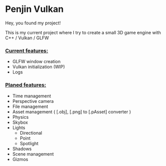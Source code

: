 # Penjin Vulkan

Hey, you found my project!

This is my current project where I try to create a small 3D game engine with C++ / Vulkan / GLFW

<u><h3>Current features:</h3></u>
 * GLFW window creation
 * Vulkan initialization (WIP)
 * Logs

<u><h3>Planed features:</h3></u>
 * Time management
 * Perspective camera
 * File management 
 * Asset management ( [.obj], [.png] to [.pAsset] converter )
 * Physics
 * Skybox
 * Lights
    * Directional
    * Point
    * Spotlight
 * Shadows
 * Scene management
 * Gizmos
